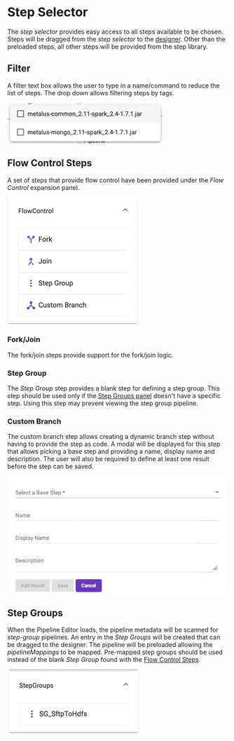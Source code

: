 # Step Selector
The _step selector_ provides easy access to all steps available to be chosen. Steps will be dragged from
the _step selector_ to the [designer](pipeline-editor-designer.md). Other than the preloaded steps, all other steps will be
provided from the step library.
## Filter
A filter text box allows the user to type in a name/command to reduce the list of steps. The drop down 
allows filtering steps by tags.

![Tags Dropdown](images/tags_dropdown.png)  
## Flow Control Steps
A set of steps that provide flow control have been provided under the _Flow Control_ expansion panel.

![Flow Control](images/flow_control_steps.png)
### Fork/Join
The fork/join steps provide support for the fork/join logic.
### Step Group
The _Step Group_ step provides a blank step for defining a step group. This step should be used only if the 
[Step Groups panel](#step-groups) doesn't have a specific step. Using this step may prevent viewing the
step group pipeline.
### Custom Branch
The custom branch step allows creating a dynamic branch step without having to provide the step as code. A modal
will be displayed for this step that allows picking a base step and providing a name, display name and description.
The user will also be required to define at least one result before the step can be saved.

![Custom Branch Modal](images/custom_branch_modal.png)
## Step Groups
When the Pipeline Editor loads, the pipeline metadata will be scanned for _step-group_ pipelines. An entry
in the _Step Groups_ will be created that can be dragged to the designer. The pipeline will be preloaded
allowing the _pipelineMappings_ to be mapped. Pre-mapped step groups should be used instead of the blank
_Step Group_ found with the [Flow Control Steps](#flow-control-steps).

![Step Group Steps](images/step_group_steps.png)

